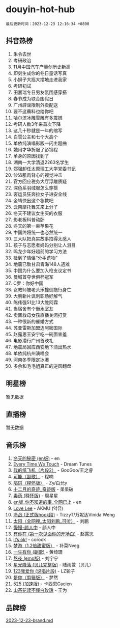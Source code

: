 # douyin-hot-hub

`最后更新时间：2023-12-23 12:16:34 +0800`

## 抖音热榜

1. 朱令去世
1. 考研政治
1. 11月中国汽车产量创历史新高
1. 即刻生成你的冬日童话写真
1. 小狮子大摇大摆地走进我家
1. 考研初试
1. 田嘉瑞冬日男友氛围感穿搭
1. 春节成为联合国假日
1. 广州辟谣限制外卖配送
1. 要不这蘸料也给你吧
1. 哈尔滨冰雕雪雕有多震撼
1. 考研人数3年来首次下降
1. 这几十秒就是一年的缩写
1. 白雪公主和七个大高个
1. 单依纯演唱影版一闪主题曲
1. 她用才华折服了彭锦程
1. 单身的原因找到了
1. 湖南一大学清退2263名学生
1. 郑强卸任太原理工大学党委书记
1. 沙溢肌肉背心的视觉冲击
1. 官方回应税务大厅浮雕质疑
1. 深色系羽绒服怎么穿搭
1. 客运员狂奔拉女子进安全线
1. 金靖快出这个妆教吧
1. 云南摩托舞又来上分了
1. 冬天不建议女生买的衣服
1. 影老板科普动卧
1. 冬天的第一束苹果花
1. 中国终将统一也必然统一
1. 三大队把真实故事拍得太感人
1. 孩子与志愿者妈妈分别让人泪目
1. 鸣龙少年好超前的学习方法
1. 捡到了情侣“分手遗物”
1. 地震已致甘肃青海148人遇难
1. 中国为什么要加入枪支议定书
1. 曼城首夺世俱杯冠军
1. C罗：你好中国
1. 女教师被老头乐撞倒拖行身亡
1. 大鹏新片讽刺职场好解气
1. 陈伟强51比13大胜阿霖
1. 当宿舍有个衡水室友
1. 卖画救母女孩直播关闭打赏
1. 一种很新的催婚方式
1. 苏亚雷斯加盟迈阿密国际
1. 赵露思王安宇吃一碗面害羞
1. 电影潜行广州首映礼
1. 地震局回应西安地下涌出热水
1. 单依纯杭州演唱会
1. 河南冬季限定冰瀑
1. 多余和毛毛姐真正的逆风翻盘

## 明星榜

暂无数据

## 直播榜

暂无数据

## 音乐榜

1. [冬天的秘密 (en版)](https://sf6-cdn-tos.douyinstatic.com/obj/tos-cn-ve-2774/okIuMHDdzyf3FjGK4Lphe1vfHcQaPIHAg0Z4CR) - en
1. [Every Time We Touch](https://sf3-cdn-tos.douyinstatic.com/obj/tos-cn-ve-2774/ogN6lUKQeBBfEVhIOMikG1CcJjugxk1tztZyhP) - Dream Tunes
1. [我的纸飞机（片段2）](https://sf3-cdn-tos.douyinstatic.com/obj/tos-cn-ve-2774/oM2ZrKcg2CD5AeRB2gkeXOFB1IxAGJdZPazYHf) - GooGoo/王之睿
1. [可能（副歌）](https://sf6-cdn-tos.douyinstatic.com/obj/tos-cn-ve-2774/cde1731888894259b333569393c2fb51) - 程响
1. [陷阱（释怀版）](https://sf3-cdn-tos.douyinstatic.com/obj/tos-cn-ve-2774/oE8C21LeZrzKLDFfQYgMzx4GAIHageG5IzayY7) - Zy/白允y
1. [十二月的奇迹_奇迹版](https://sf6-cdn-tos.douyinstatic.com/obj/tos-cn-ve-2774/oMslvA9FBzGMGHnyUuoiiUjtIAXfMz6tzwByW8) - 呆呆破
1. [毒药 (释怀版)](https://sf3-cdn-tos.douyinstatic.com/obj/tos-cn-ve-2774/oYILMEAzspdZBIzy4frJNB8ZHPHWAhiwowd4Ad) - 周星星
1. [en版_你不知道的事_全网已上](https://sf6-cdn-tos.douyinstatic.com/obj/tos-cn-ve-2774/o4QbYLDezHUtFyDKdF9XfmPhIewaqEQAggj6Cb) - en
1. [Love Lee](https://sf6-cdn-tos.douyinstatic.com/obj/tos-cn-ve-2774/o05GbkJGbCBTdDnMtB0fwOYgkeZp23vrWQDQBS) - AKMU (악뮤)
1. [冷战 (正式版hook段)](https://sf3-cdn-tos.douyinstatic.com/obj/tos-cn-ve-2774/oMuEoiBasWApEMVDgNiI8VAByNmwo5J0pyf8Yx) - TizzyT/万妮达Vinida Weng
1. [太阳（全网搜_太阳刘鹏_可听）](https://sf6-cdn-tos.douyinstatic.com/obj/tos-cn-ve-2774/ogWbyIQnlBFImVbeDocRdCIYtBHlbJXgfZMvgz) - 刘鹏
1. [慢慢-颜人中](https://sf6-cdn-tos.douyinstatic.com/obj/tos-cn-ve-2774/ocjHNfBXdBxQNC8ZGAeoLMFTUgtBg8bkExunDC) - 颜人中
1. [有你在 (第一次见面你的开场白)](https://sf3-cdn-tos.douyinstatic.com/obj/tos-cn-ve-2774/oAthrQ3ClJBfI57uBoFEgNDYtNCZ0TSYQQfxQ0) - 赵露思
1. [it’s ok!](https://sf3-cdn-tos.douyinstatic.com/obj/tos-cn-ve-2774/0fc4d0ee28444bd0ab76e8b7c0003f52) - corook
1. [梦游（1.2倍甜蜜版）](https://sf3-cdn-tos.douyinstatic.com/obj/tos-cn-ve-2774/o4gyAUm8hwufoEABmwVIiQtHsFuGzAEEWtNMzo) - 补菜Nveg
1. [一生有你 (副歌)](https://sf3-cdn-tos.douyinstatic.com/obj/tos-cn-ve-2774/o8xzM8HLaQzgMiJ96FKAWCenIuzkFpfClDdmeW) - 黄绮珊
1. [熬夜 (emo版)](https://sf6-cdn-tos.douyinstatic.com/obj/tos-cn-ve-2774/ocQZvZErLThAfNQOtBZ178gQDfCDFBL9iB5lvY) - 刘宇宁
1. [星光降落 (贝儿完整版)](https://sf6-cdn-tos.douyinstatic.com/obj/tos-cn-ve-2774/okwB9hAwyAtsFFkFBzAX1hOOfQuIoMNs0W2Mwr) - 陆雨萱（贝儿）
1. [123我爱你 (说唱片段)](https://sf3-cdn-tos.douyinstatic.com/obj/tos-cn-ve-2774/oYCWFpY0hL9kda0dQKIGDYeKYfQmAse0DgpDjz) - LZ轮子
1. [是你（剪辑版）](https://sf3-cdn-tos.douyinstatic.com/obj/tos-cn-ve-2774/46019dae783c4c969944217fe1cfafc4) - 梦然
1. [525 (加速版)](https://sf6-cdn-tos.douyinstatic.com/obj/tos-cn-ve-2774/oIfKCtqfDyP8Vc9FpAPgWMyezT6LnDT1abRwGg) - 卡西恩Cacien
1. [山茶花读不懂白玫瑰](https://sf3-cdn-tos.douyinstatic.com/obj/tos-cn-ve-2774/osfn8B7DktrRHEPJgPCfDbw7QDQEkwC16BxZg9) - 王为

## 品牌榜

[2023-12-23-brand.md](2023-12-23-brand.md)

